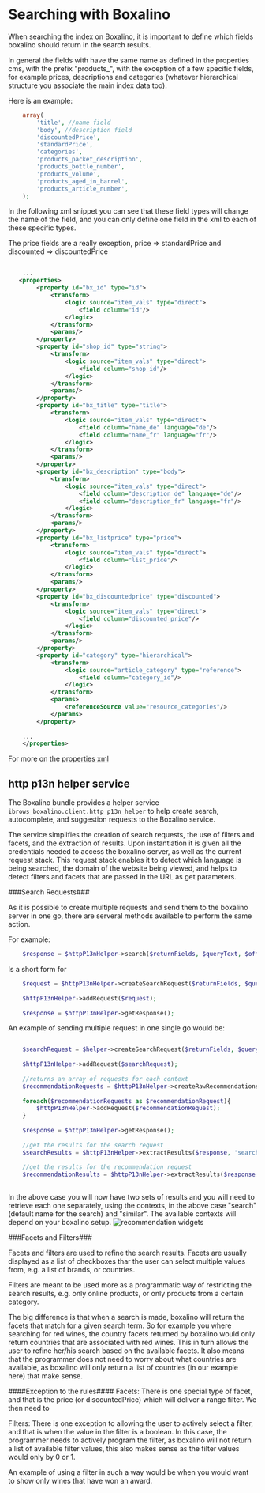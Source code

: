Searching with Boxalino
=======================

When searching the index on Boxalino, it is important to define which fields boxalino should return in the search results.

In general the fields with have the same name as defined in the properties cms, with the prefix "products_", with the exception 
of a few specific fields, for example prices, descriptions and categories (whatever hierarchical structure you associate 
the main index data too).

Here is an example:


```php
    array(
        'title', //name field
        'body', //description field
        'discountedPrice', 
        'standardPrice',
        'categories',
        'products_packet_description',
        'products_bottle_number',
        'products_volume',
        'products_aged_in_barrel',
        'products_article_number',
    );
```

In the following xml snippet you can see that these field types will change the name of the field, and you can only define
one field in the xml to each of these specific types. 

The price fields are a really exception, price => standardPrice and discounted => discountedPrice

```xml

    ...
   <properties>
        <property id="bx_id" type="id">
            <transform>
                <logic source="item_vals" type="direct">
                    <field column="id"/>
                </logic>
            </transform>
            <params/>
        </property>
        <property id="shop_id" type="string">
            <transform>
                <logic source="item_vals" type="direct">
                    <field column="shop_id"/>
                </logic>
            </transform>
            <params/>
        </property>
        <property id="bx_title" type="title">
            <transform>
                <logic source="item_vals" type="direct">
                    <field column="name_de" language="de"/>
                    <field column="name_fr" language="fr"/>
                </logic>
            </transform>
            <params/>
        </property>
        <property id="bx_description" type="body">
            <transform>
                <logic source="item_vals" type="direct">
                    <field column="description_de" language="de"/>
                    <field column="description_fr" language="fr"/>
                </logic>
            </transform>
            <params/>
        </property>
        <property id="bx_listprice" type="price">
            <transform>
                <logic source="item_vals" type="direct">
                    <field column="list_price"/>
                </logic>
            </transform>
            <params/>
        </property>
        <property id="bx_discountedprice" type="discounted">
            <transform>
                <logic source="item_vals" type="direct">
                    <field column="discounted_price"/>
                </logic>
            </transform>
            <params/>
        </property>
        <property id="category" type="hierarchical">
            <transform>
                <logic source="article_category" type="reference">
                    <field column="category_id"/>
                </logic>
            </transform>
            <params>
                <referenceSource value="resource_categories"/>
            </params>
        </property>
        
    ...   
    </properties>                     
```

For more on the [properties xml][1] 

http p13n helper service
------------------------

The Boxalino bundle provides a helper service ```ibrows_boxalino.client.http_p13n_helper``` to help create search,
autocomplete, and suggestion requests to the Boxalino service.

The service simplifies the creation of search requests, the use of filters and facets, and the extraction of results.
Upon instantiation it is given all the credentials needed to access the boxalino server, as well as the current request stack.
This request stack enables it to detect which language is being searched, the domain of the website being viewed, and helps to 
detect filters and facets that are passed in the URL as get parameters.

###Search Requests###

As it is possible to create multiple requests and send them to the boxalino server in one go, there are serveral methods available
to perform the same action.

For example:

```php
    $response = $httpP13nHelper->search($returnFields, $queryText, $offset, $hitCount, $filters, $facets, $sortFields);
```

Is a short form for 

```php
    $request = $httpP13nHelper->createSearchRequest($returnFields, $queryText, $offset, $hitCount, $filters, $facets, $sortFields);
    
    $httpP13nHelper->addRequest($request);
    
    $response = $httpP13nHelper->getResponse();
```

An example of sending multiple request in one single go would be:

```php

    $searchRequest = $helper->createSearchRequest($returnFields, $queryText, $offset, $hitCount, $filters, $facets, $sortFields);
        
    $httpP13nHelper->addRequest($searchRequest);
    
    //returns an array of requests for each context
    $recommendationRequests = $httpP13nHelper->createRawRecommendationsRequests($returnFields, null, $offset, $hitCount, 'id', array('similar'), $filters);
    
    foreach($recommendationRequests as $recommendationRequest){
        $httpP13nHelper->addRequest($recommendationRequest);
    }
    
    $response = $httpP13nHelper->getResponse();
    
    //get the results for the search request
    $searchResults = $httpP13nHelper->extractResults($response, 'search');
    
    //get the results for the recommendation request
    $recommendationResults = $httpP13nHelper->extractResults($response, 'similar');
    
```

In the above case you will now have two sets of results and you will need to retrieve each one separately, using the contexts,
in the above case "search" (default name for the search) and "similar". The available contexts will depend on your boxalino setup.
![recommendation widgets][2] 

###Facets and Filters###

Facets and filters are used to refine the search results. Facets are usually displayed as a list of checkboxes thar the 
user can select multiple values from, e.g. a list of brands, or countries.

Filters are meant to be used more as a programmatic way of restricting the search results, e.g. only online products, or 
only products from a certain category.

The big difference is that when a search is made, boxalino will return the facets that match for a given search term. So
for example you where searching for red wines, the country facets returned by boxalino would only return countries that
are associated with red wines. This in turn allows the user to refine her/his search based on the available facets. It also 
means that the programmer does not need to worry about what countries are available, as boxalino will only return a list 
of countries (in our example here) that make sense.





####Exception to the rules####
Facets: There is one special type of facet, and that is the price (or discountedPrice) which will deliver a range filter. 
We then need to 


Filters: There is one exception to allowing the user to actively select a filter, and that is when the value in the filter is a boolean.
In this case, the programmer needs to actively program the filter, as boxalino will not return a list of available filter 
values, this also makes sense as the filter values would only by 0 or 1.

An example of using a filter in such a way would be when you would want to show only wines that have won an award.






[1]: https://ibrows.codebasehq.com/projects/ibrowsch/repositories/ibrowsboxalinobundle/blob/master/Resources/doc/properties_xml.md
[2]: https://ibrows.codebasehq.com/projects/ibrowsch/repositories/ibrowsboxalinobundle/raw/master/Resources/doc/img/recommendation_widgets_boxalino.png

